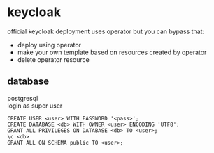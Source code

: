 # keycloak

official keycloak deployment uses operator but you can bypass that:
- deploy using operator
- make your own template based on resources created by operator
- delete operator resource

## database

postgresql \
login as super user
```
CREATE USER <user> WITH PASSWORD '<pass>';
CREATE DATABASE <db> WITH OWNER <user> ENCODING 'UTF8';
GRANT ALL PRIVILEGES ON DATABASE <db> TO <user>;
\c <db>
GRANT ALL ON SCHEMA public TO <user>;
```